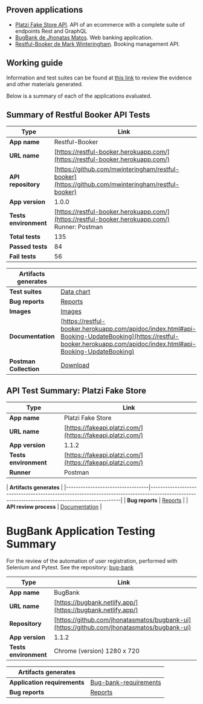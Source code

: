 ## Proven applications

* [Platzi Fake Store API](https://fakeapi.platzi.com/). API of an ecommerce with a complete suite of endpoints Rest and GraphQL
* [BugBank de Jhonatas Matos](https://github.com/jhonatasmatos/bugbank-ui). Web banking application.
* [Restful-Booker de Mark Winteringham](https://restful-booker.herokuapp.com/). Booking management API.

## Working guide
Information and test suites can be found at [this link](https://drive.google.com/drive/folders/1d1MvQSMRiKdNxmBo77W7ZIcrlyKatNZC?usp=sharing) to review the evidence and other materials generated.

Below is a summary of each of the applications evaluated.

## Summary of Restful Booker API Tests

| Type                           | Link                                                                                                                                           |
|--------------------------------|------------------------------------------------------------------------------------------------------------------------------------------------|
| **App name**                   | Restful-Booker                                                                                                                                 |
| **URL name**                   | [https://restful-booker.herokuapp.com/](https://restful-booker.herokuapp.com/)                                                                 |
| **API repository**             | [https://github.com/mwinteringham/restful-booker](https://github.com/mwinteringham/restful-booker)                                             |
| **App version**                | 1.0.0                                                                                                                                          |
| **Tests environment**          | [https://restful-booker.herokuapp.com/](https://restful-booker.herokuapp.com/) <br> Runner: Postman                                            |
| **Total tests**                | 135                                                                                                                                            |
| **Passed tests**               | 84                                                                                                                                             |
| **Fail tests**                 | 56                                                                                                                                             |
  
  
| **Artifacts generates**        |                                                                                                                                                |
|--------------------------------|------------------------------------------------------------------------------------------------------------------------------------------------|
| **Test suites**                | [Data chart](https://docs.google.com/spreadsheets/d/1bhzcaj9fG-NCW-GmsknI4bBrXJJxXGJ0M0cLtS9jrGI/edit?usp=sharing)                             | 
| **Bug reports**                | [Reports](https://qaengineer.atlassian.net/issues/?jql=project+%3D+%22QAC%22+ORDER+BY+created+DESC&atlOrigin=eyJpIjoiNTRiZWI1N2U2NGJmNGJkNmFmNzYzNzE3Nzg5MmQ4MWUiLCJwIjoiaiJ9) |
| **Images**                     | [Images](https://drive.google.com/drive/folders/1XrytLocfDscafHW5U7_w7kLLK6MUsV1H?usp=drive_link)                                                                                                           
| **Documentation**              | [https://restful-booker.herokuapp.com/apidoc/index.html#api-Booking-UpdateBooking](https://restful-booker.herokuapp.com/apidoc/index.html#api-Booking-UpdateBooking) |
| **Postman Collection**         | [Download](https://drive.google.com/file/d/1OMZl1M7f7KFkpo1vC8jFSlPcNsBaccJj/view?usp=sharing)                                                 |


## API Test Summary: Platzi Fake Store

| Type                             | Link                                                                                                                                           |
|----------------------------------|------------------------------------------------------------------------------------------------------------------------------------------------|
| **App name**                     | Platzi Fake Store                                                                                                                              |
| **URL name**                     | [https://fakeapi.platzi.com/](https://fakeapi.platzi.com/)                                                                                     |     
| **App version**                  | 1.1.2                                                                                                                                          |
| **Tests environment**            | [https://fakeapi.platzi.com/](https://fakeapi.platzi.com/)|
| **Runner**                       | Postman                                                                                                                                        | 

| **Artifacts generates**                                                                                                                                                         |
|----------------------------------|------------------------------------------------------------------------------------------------------------------------------------------------|
| **Bug reports**                  | [Reports](https://qaengineer.atlassian.net/issues/?jql=project+%3D+%22QAC%22+ORDER+BY+created+DESC&atlOrigin=eyJpIjoiNjk1ZWU0YjFkN2RlNGIyM2EyOTk2NWYwNGU2ZjRlNjEiLCJwIjoiaiJ9) |
| **API review process**           | [Documentation](https://docs.google.com/document/d/12aW2aBBTUo98KmlLUaRZgrwJmze0QOX_TW8W4cJB7Jg/edit) |

# BugBank Application Testing Summary

For the review of the automation of user registration, performed with Selenium and Pytest. See the repository: [bug-bank](https://github.com/qaton/bug-bank)

| Type                             | Link                                                                                                                                           |
|----------------------------------|------------------------------------------------------------------------------------------------------------------------------------------------|
| **App name**                     | BugBank                                                                                                                                        |
| **URL name**                     | [https://bugbank.netlify.app/](https://bugbank.netlify.app/)                                                                                   |
| **Repository**                   | [https://github.com/jhonatasmatos/bugbank-ui](https://github.com/jhonatasmatos/bugbank-ui)                                                     |
| **App version**                  | 1.1.2                                                                                                                                          |
| **Tests environment**            | Chrome (version) 1280 x 720                                                                                                                    |

| **Artifacts generates**          |                                                                                                                                                |
|----------------------------------|------------------------------------------------------------------------------------------------------------------------------------------------|
| **Application requirements**     | [Bug-bank-requirements](https://docs.google.com/document/d/1HBblIAao1n_0TzyQMQifG4LY3sLbA5R42k8Eeyh9y50/edit?usp=sharing)                                                                                    
| **Bug reports**                  | [Reports](https://qaengineer.atlassian.net/issues/?jql=project+%3D+%22QAC%22+ORDER+BY+created+DESC&atlOrigin=eyJpIjoiNjk1ZWU0YjFkN2RlNGIyM2EyOTk2NWYwNGU2ZjRlNjEiLCJwIjoiaiJ9) |


